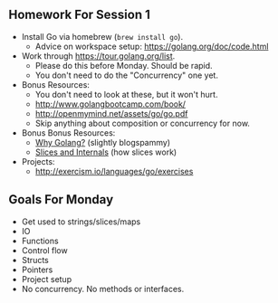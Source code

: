 ## Homework For Session 1

* Install Go via homebrew (`brew install go`).
    * Advice on workspace setup: https://golang.org/doc/code.html
* Work through https://tour.golang.org/list.
    * Please do this before Monday. Should be rapid.
    * You don't need to do the "Concurrency" one yet.
* Bonus Resources:
    * You don't need to look at these, but it won't hurt.
    * http://www.golangbootcamp.com/book/
    * http://openmymind.net/assets/go/go.pdf
    * Skip anything about composition or concurrency for now.
* Bonus Bonus Resources:
    * [Why Golang?](https://hackernoon.com/the-beauty-of-go-98057e3f0a7d) (slightly blogspammy)
    * [Slices and Internals](https://blog.golang.org/go-slices-usage-and-internals) (how slices work)
* Projects:
    * http://exercism.io/languages/go/exercises

## Goals For Monday

* Get used to strings/slices/maps
* IO
* Functions
* Control flow
* Structs
* Pointers
* Project setup
* No concurrency. No methods or interfaces.
